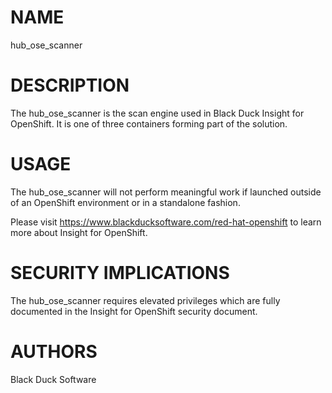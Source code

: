 # NAME
hub_ose_scanner

# DESCRIPTION
The hub_ose_scanner is the scan engine used in Black Duck Insight for OpenShift. It is one of three containers forming part of the solution.

# USAGE
The hub_ose_scanner will not perform meaningful work if launched outside of an OpenShift environment or in a standalone fashion. 

Please visit https://www.blackducksoftware.com/red-hat-openshift to learn more about Insight for OpenShift.

# SECURITY IMPLICATIONS
The hub_ose_scanner requires elevated privileges which are fully documented in the Insight for OpenShift security document.

# AUTHORS
Black Duck Software
